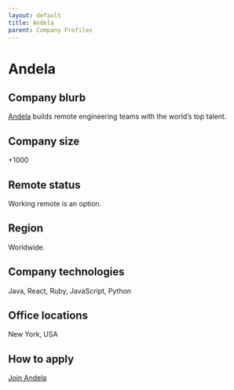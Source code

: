 ```yaml
---
layout: default
title: Andela
parent: Company Profiles
---
```


# Andela

## Company blurb

[Andela](https://andela.com) builds remote engineering teams with the world’s top talent. 

## Company size

+1000

## Remote status

Working remote is an option.

## Region

Worldwide.

## Company technologies

Java, React, Ruby, JavaScript, Python

## Office locations

New York, USA

## How to apply

[Join Andela](https://andela.com/join-andela/)
